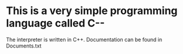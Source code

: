 # This is a very simple programming language called C--
The interpreter is written in C++.
Documentation can be found in Documents.txt
